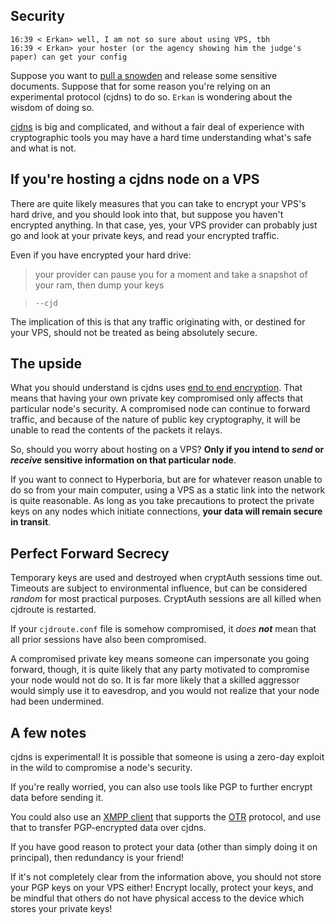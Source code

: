 ## Security

```
16:39 < Erkan> well, I am not so sure about using VPS, tbh
16:39 < Erkan> your hoster (or the agency showing him the judge's paper) can get your config
```

Suppose you want to [pull a snowden](https://en.wikipedia.org/wiki/Global_surveillance_disclosures_%282013%E2%80%93present%29) and release some sensitive documents. Suppose that for some reason you're relying on an experimental protocol (cjdns) to do so. `Erkan` is wondering about the wisdom of doing so.

[cjdns](https://github.com/cjdelisle/cjdns) is big and complicated, and without a fair deal of experience with cryptographic tools you may have a hard time understanding what's safe and what is not.

## If you're hosting a cjdns node on a VPS

There are quite likely measures that you can take to encrypt your VPS's hard drive, and you should look into that, but suppose you haven't encrypted anything. In that case, yes, your VPS provider can probably just go and look at your private keys, and read your encrypted traffic.

Even if you have encrypted your hard drive:

> your provider can pause you for a moment and take a snapshot of your ram, then dump your keys

> `--cjd`

The implication of this is that any traffic originating with, or destined for your VPS, should not be treated as being absolutely secure.

## The upside

What you should understand is cjdns uses [end to end encryption](https://en.wikipedia.org/wiki/End-to-end_encryption). That means that having your own private key compromised only affects that particular node's security. A compromised node can continue to forward traffic, and because of the nature of public key cryptography, it will be unable to read the contents of the packets it relays.

So, should you worry about hosting on a VPS? **Only if you intend to _send_ or _receive_ sensitive information on that particular node**.

If you want to connect to Hyperboria, but are for whatever reason unable to do so from your main computer, using a VPS as a static link into the network is quite reasonable. As long as you take precautions to protect the private keys on any nodes which initiate connections, **your data will remain secure in transit**.

## Perfect Forward Secrecy

Temporary keys are used and destroyed when cryptAuth sessions time out. Timeouts are subject to environmental influence, but can be considered _random_ for most practical purposes. CryptAuth sessions are all killed when cjdroute is restarted.

If your `cjdroute.conf` file is somehow compromised, it _does **not**_ mean that all prior sessions have also been compromised.

A compromised private key means someone can impersonate you going forward, though, it is quite likely that any party motivated to compromise your node would not do so. It is far more likely that a skilled aggressor would simply use it to eavesdrop, and you would not realize that your node had been undermined.

## A few notes

cjdns is experimental! It is possible that someone is using a zero-day exploit in the wild to compromise a node's security. 

If you're really worried, you can also use tools like PGP to further encrypt data before sending it.

You could also use an [XMPP client](https://en.wikipedia.org/wiki/XMPP) that supports the [OTR](https://otr.cypherpunks.ca/) protocol, and use that to transfer PGP-encrypted data over cjdns.

If you have good reason to protect your data (other than simply doing it on principal), then redundancy is your friend!

If it's not completely clear from the information above, you should not store your PGP keys on your VPS either! Encrypt locally, protect your keys, and be mindful that others do not have physical access to the device which stores your private keys!
